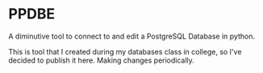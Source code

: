 # PPDBE
A diminutive tool to connect to and edit a PostgreSQL Database in python.

This is tool that I created during my databases class in college, so I've decided to publish it here. Making changes periodically.
